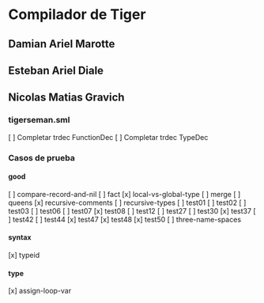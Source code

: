 # Compilador de Tiger

## Damian Ariel Marotte
## Esteban Ariel Diale
## Nicolas Matias Gravich

### tigerseman.sml
[ ] Completar trdec FunctionDec
[ ] Completar trdec TypeDec

### Casos de prueba

#### good
[ ] compare-record-and-nil
[ ] fact
[x] local-vs-global-type
[ ] merge
[ ] queens
[x] recursive-comments
[ ] recursive-types
[ ] test01
[ ] test02
[ ] test03
[ ] test06
[ ] test07
[x] test08
[ ] test12
[ ] test27
[ ] test30
[x] test37
[ ] test42
[ ] test44
[x] test47
[x] test48
[x] test50
[ ] three-name-spaces

#### syntax
[x] typeid

#### type
[x] assign-loop-var
